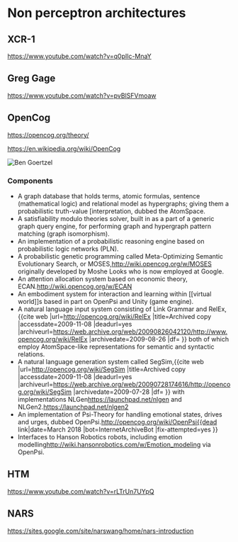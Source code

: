 # Non perceptron architectures

## XCR-1

https://www.youtube.com/watch?v=q0pIlc-MnaY

## Greg Gage

https://www.youtube.com/watch?v=pvBlSFVmoaw

## OpenCog
https://opencog.org/theory/

https://en.wikipedia.org/wiki/OpenCog

![Ben Goertzel](https://opencog.org/wp-content/uploads/2017/10/northlandrobot_cut.jpg)


### Components

* A graph database that holds terms, atomic formulas, sentence (mathematical logic) and relational model as hypergraphs; giving them a probabilistic truth-value [interpretation, dubbed the AtomSpace.
* A satisfiability modulo theories solver, built in as a part of a generic graph query engine, for performing graph and hypergraph pattern matching (graph isomorphism).
* An implementation of a probabilistic reasoning engine based on probabilistic logic networks (PLN).
* A probabilistic genetic programming called Meta-Optimizing Semantic Evolutionary Search, or MOSES,<ref>http://wiki.opencog.org/w/MOSES</ref> originally developed by Moshe Looks who is now employed at Google.
* An attention allocation system based on economic theory, ECAN.<ref>http://wiki.opencog.org/w/ECAN</ref>
* An embodiment system for interaction and learning within [[virtual world]]s based in part on OpenPsi and Unity (game engine).
* A natural language input system consisting of Link Grammar and RelEx,<ref>{{cite web |url=http://opencog.org/wiki/RelEx |title=Archived copy |accessdate=2009-11-08 |deadurl=yes |archiveurl=https://web.archive.org/web/20090826042120/http://www.opencog.org/wiki/RelEx |archivedate=2009-08-26 |df= }}</ref> both of which employ AtomSpace-like representations for semantic and syntactic relations.
* A natural language generation system called SegSim,<ref>{{cite web |url=http://opencog.org/wiki/SegSim |title=Archived copy |accessdate=2009-11-08 |deadurl=yes |archiveurl=https://web.archive.org/web/20090728174616/http://opencog.org/wiki/SegSim |archivedate=2009-07-28 |df= }}</ref> with implementations NLGen<ref>https://launchpad.net/nlgen</ref> and NLGen2.<ref>https://launchpad.net/nlgen2</ref>
* An implementation of Psi-Theory for handling emotional states, drives and urges, dubbed OpenPsi.<ref>http://opencog.org/wiki/OpenPsi{{dead link|date=March 2018 |bot=InternetArchiveBot |fix-attempted=yes }}</ref>
* Interfaces to Hanson Robotics robots, including emotion modelling<ref>http://wiki.hansonrobotics.com/w/Emotion_modeling</ref> via OpenPsi.


## HTM

https://www.youtube.com/watch?v=rLTrUn7UYpQ

## NARS

https://sites.google.com/site/narswang/home/nars-introduction

